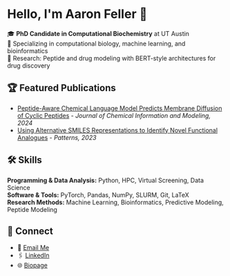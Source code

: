 # Hello, I'm Aaron Feller 👋

🎓 **PhD Candidate in Computational Biochemistry** at UT Austin  
🧬 Specializing in computational biology, machine learning, and bioinformatics  
🔬 Research: Peptide and drug modeling with BERT-style architectures for drug discovery  

## 🏆 Featured Publications
- [Peptide-Aware Chemical Language Model Predicts Membrane Diffusion of Cyclic Peptides](https://doi.org/10.1021/acs.jcim.4c01441) - *Journal of Chemical Information and Modeling, 2024*  
- [Using Alternative SMILES Representations to Identify Novel Functional Analogues](https://doi.org/10.1016/j.patter.2023.100865) - *Patterns, 2023*  

## 🛠 Skills
**Programming & Data Analysis:** Python, HPC, Virtual Screening, Data Science  
**Software & Tools:** PyTorch, Pandas, NumPy, SLURM, Git, LaTeX  
**Research Methods:** Machine Learning, Bioinformatics, Predictive Modeling, Peptide Modeling

## 🔗 Connect
- 📧 [Email Me](mailto:aaronleefeller@gmail.com)  
- 🖇️ [LinkedIn](https://linkedin.com/in/aaronleefeller)
- 🌐 [Biopage](https://aaronfeller.github.io/)  
